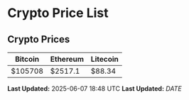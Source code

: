 # Crypto Price List

## Crypto Prices
| Bitcoin | Ethereum | Litecoin |
| ------- | -------- | -------- |
| $105708 | $2517.1 | $88.34 |
**Last Updated:** 2025-06-07 18:48 UTC
**Last Updated:** $DATE$
